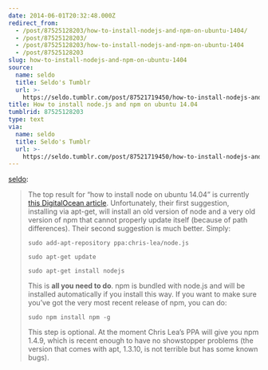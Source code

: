 ```yaml
---
date: 2014-06-01T20:32:48.000Z
redirect_from:
  - /post/87525128203/how-to-install-nodejs-and-npm-on-ubuntu-1404/
  - /post/87525128203/
  - /post/87525128203/how-to-install-nodejs-and-npm-on-ubuntu-1404
  - /post/87525128203
slug: how-to-install-nodejs-and-npm-on-ubuntu-1404
source:
  name: seldo
  title: Seldo's Tumblr
  url: >-
    https://seldo.tumblr.com/post/87521719450/how-to-install-nodejs-and-npm-on-ubuntu-1404
title: How to install node.js and npm on ubuntu 14.04
tumblrid: 87525128203
type: text
via:
  name: seldo
  title: Seldo's Tumblr
  url: >-
    https://seldo.tumblr.com/post/87521719450/how-to-install-nodejs-and-npm-on-ubuntu-1404
---
```

<p><a href="http://seldo.tumblr.com/post/87521719450/how-to-install-node-js-and-npm-on-ubuntu-14-04" class="tumblr_blog">seldo</a>:</p>

<blockquote><p>The top result for “how to install node on ubuntu 14.04” is currently <a href="https://www.digitalocean.com/community/articles/how-to-install-node-js-on-an-ubuntu-14-04-server">this DigitalOcean article</a>. Unfortunately, their first suggestion, installing via apt-get, will install an old version of node and a very old version of npm that cannot properly update itself (because of path differences). Their second suggestion is much better. Simply:</p>
<pre><code>sudo add-apt-repository ppa:chris-lea/node.js</code></pre>
<pre><code>sudo apt-get update</code></pre>
<pre><code>sudo apt-get install nodejs</code></pre>
<p>This is <strong>all you need to do</strong>. npm is bundled with node.js and will be installed automatically if you install this way. If you want to make sure you’ve got the very most recent release of npm, you can do:</p>
<pre><code>sudo npm install npm -g</code></pre>
<p>This step is optional. At the moment Chris Lea’s PPA will give you npm 1.4.9, which is recent enough to have no showstopper problems (the version that comes with apt, 1.3.10, is not terrible but has some known bugs).</p></blockquote>
